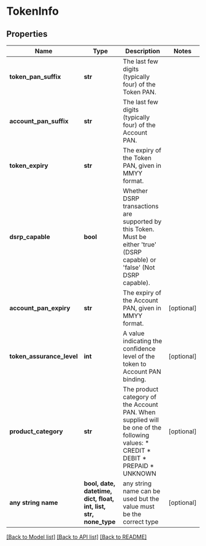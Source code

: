 # TokenInfo


## Properties
Name | Type | Description | Notes
------------ | ------------- | ------------- | -------------
**token_pan_suffix** | **str** | The last few digits (typically four) of the Token PAN.  | 
**account_pan_suffix** | **str** | The last few digits (typically four) of the Account PAN.  | 
**token_expiry** | **str** | The expiry of the Token PAN, given in MMYY format.  | 
**dsrp_capable** | **bool** | Whether DSRP transactions are supported by this Token. Must be either &#39;true&#39; (DSRP capable) or &#39;false&#39; (Not DSRP capable).  | 
**account_pan_expiry** | **str** | The expiry of the Account PAN, given in MMYY format.  | [optional] 
**token_assurance_level** | **int** | A value indicating the confidence level of the token to Account PAN binding.  | [optional] 
**product_category** | **str** | The product category of the Account PAN. When supplied will be one of the following values:    * CREDIT   * DEBIT   * PREPAID   * UNKNOWN  | [optional] 
**any string name** | **bool, date, datetime, dict, float, int, list, str, none_type** | any string name can be used but the value must be the correct type | [optional]

[[Back to Model list]](../README.md#documentation-for-models) [[Back to API list]](../README.md#documentation-for-api-endpoints) [[Back to README]](../README.md)


